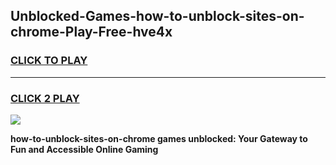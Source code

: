 
## Unblocked-Games-how-to-unblock-sites-on-chrome-Play-Free-hve4x
<h3>
<a href="https://premium76.site?title=how-to-unblock-sites-on-chrome&ref=10A">CLICK TO PLAY</a></h3>
<hr>

<h3>
<a href="https://premium76.site?title=how-to-unblock-sites-on-chrome&ref=10A">CLICK 2 PLAY</a>
  
</h3>

<a href="https://premium76.site?title=how-to-unblock-sites-on-chrome&ref=10A"><img src="https://clearcache.store/games.png"></a>


**how-to-unblock-sites-on-chrome games unblocked: Your Gateway to Fun and Accessible Online Gaming**
